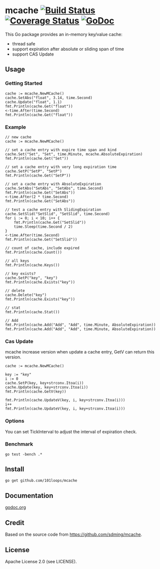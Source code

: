 mcache [![Build Status](https://secure.travis-ci.org/101loops/mcache.png)](https://travis-ci.org/101loops/mcache) [![Coverage Status](https://coveralls.io/repos/101loops/mcache/badge.png)](https://coveralls.io/r/101loops/mcache) [![GoDoc](https://camo.githubusercontent.com/6bae67c5189d085c05271a127da5a4bbb1e8eb2c/68747470733a2f2f676f646f632e6f72672f6769746875622e636f6d2f736d61727479737472656574732f676f636f6e7665793f7374617475732e706e67)](http://godoc.org/github.com/101loops/mcache)
=========

This Go package provides an in-memory key/value cache:
 - thread safe
 - support expiration after absolute or sliding span of time
 - support CAS Update


## Usage

### Getting Started

	cache := mcache.NewMCache()
	cache.SetAbs("float", 3.14, time.Second)
	cache.Update("float", 1.1)
	fmt.Println(cache.Get("float"))
	<-time.After(time.Second)
	fmt.Println(cache.Get("float"))

### Example

	// new cache
	cache := mcache.NewMCache()

	// set a cache entry with expire time span and kind
	cache.Set("Set", "Set", time.Minute, mcache.AbsoluteExpiration)
	fmt.Println(cache.Get("Set"))

	// set a cache entry with very long expiration time
	cache.SetP("SetP", "SetP")
	fmt.Println(cache.Get("SetP"))

	// set a cache entry with AbsoluteExpiration
	cache.SetAbs("SetAbs", "SetAbs", time.Second)
	fmt.Println(cache.Get("SetAbs"))
	<-time.After(2 * time.Second)
	fmt.Println(cache.Get("SetAbs"))

	// test a cache entry with SlidingExpiration
	cache.SetSlid("SetSlid", "SetSlid", time.Second)
	for i := 0; i < 10; i++ {
		fmt.Println(cache.Get("SetSlid"))
		time.Sleep(time.Second / 2)
	}
	<-time.After(time.Second)
	fmt.Println(cache.Get("SetSlid"))

	// count of cache, include expired
	fmt.Println(cache.Count())

	// all keys
	fmt.Println(cache.Keys())

	// key exists?
	cache.SetP("key", "key")
	fmt.Println(cache.Exists("key"))

	// delete
	cache.Delete("key")
	fmt.Println(cache.Exists("key"))

	// stat
	fmt.Println(cache.Stat())

	// Add
	fmt.Println(cache.Add("Add", "Add", time.Minute, AbsoluteExpiration))
	fmt.Println(cache.Add("Add", "Add", time.Minute, AbsoluteExpiration))

### Cas Update

mcache increase version when update a cache entry, GetV can return this version.

	cache := mcache.NewMCache()

	key := "key"
	i := 0
	cache.SetP(key, key+strconv.Itoa(i))
	cache.Update(key, key+strconv.Itoa(i))
	fmt.Println(cache.GetV(key))

	fmt.Println(cache.UpdateV(key, i, key+strconv.Itoa(i)))
	i++
	fmt.Println(cache.UpdateV(key, i, key+strconv.Itoa(i)))

### Options

You can set TickInterval to adjust the interval of expiration check.

### Benchmark

	go test -bench .*


## Install
```bash
go get github.com/101loops/mcache
```

## Documentation
[godoc.org](http://godoc.org/github.com/101loops/mcache)

## Credit
Based on the source code from https://github.com/sdming/mcache.

## License
Apache License 2.0 (see LICENSE).